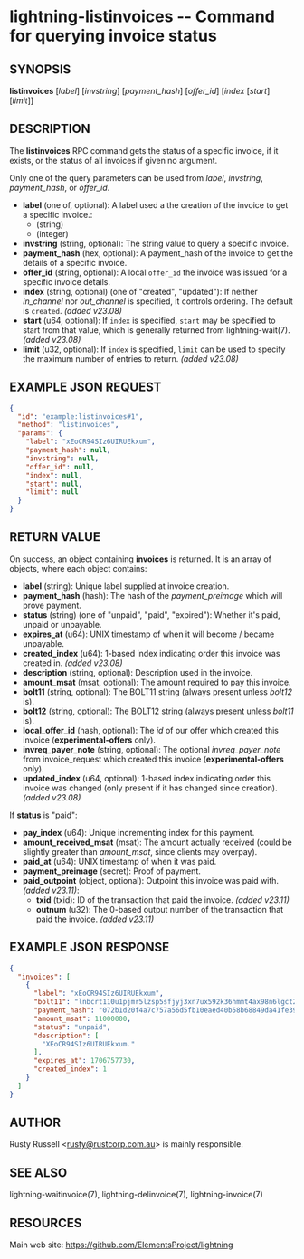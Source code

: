 lightning-listinvoices -- Command for querying invoice status
=============================================================

SYNOPSIS
--------

**listinvoices** [*label*] [*invstring*] [*payment\_hash*] [*offer\_id*] [*index* [*start*] [*limit*]]

DESCRIPTION
-----------

The **listinvoices** RPC command gets the status of a specific invoice, if it exists, or the status of all invoices if given no argument.

Only one of the query parameters can be used from *label*, *invstring*, *payment\_hash*, or *offer\_id*.

- **label** (one of, optional): A label used a the creation of the invoice to get a specific invoice.:
  - (string)
  - (integer)
- **invstring** (string, optional): The string value to query a specific invoice.
- **payment\_hash** (hex, optional): A payment\_hash of the invoice to get the details of a specific invoice.
- **offer\_id** (string, optional): A local `offer_id` the invoice was issued for a specific invoice details.
- **index** (string, optional) (one of "created", "updated"): If neither *in\_channel* nor *out\_channel* is specified, it controls ordering. The default is `created`. *(added v23.08)*
- **start** (u64, optional): If `index` is specified, `start` may be specified to start from that value, which is generally returned from lightning-wait(7). *(added v23.08)*
- **limit** (u32, optional): If `index` is specified, `limit` can be used to specify the maximum number of entries to return. *(added v23.08)*

EXAMPLE JSON REQUEST
--------------------

```json
{
  "id": "example:listinvoices#1",
  "method": "listinvoices",
  "params": {
    "label": "xEoCR94SIz6UIRUEkxum",
    "payment_hash": null,
    "invstring": null,
    "offer_id": null,
    "index": null,
    "start": null,
    "limit": null
  }
}
```

RETURN VALUE
------------

On success, an object containing **invoices** is returned. It is an array of objects, where each object contains:

- **label** (string): Unique label supplied at invoice creation.
- **payment\_hash** (hash): The hash of the *payment\_preimage* which will prove payment.
- **status** (string) (one of "unpaid", "paid", "expired"): Whether it's paid, unpaid or unpayable.
- **expires\_at** (u64): UNIX timestamp of when it will become / became unpayable.
- **created\_index** (u64): 1-based index indicating order this invoice was created in. *(added v23.08)*
- **description** (string, optional): Description used in the invoice.
- **amount\_msat** (msat, optional): The amount required to pay this invoice.
- **bolt11** (string, optional): The BOLT11 string (always present unless *bolt12* is).
- **bolt12** (string, optional): The BOLT12 string (always present unless *bolt11* is).
- **local\_offer\_id** (hash, optional): The *id* of our offer which created this invoice (**experimental-offers** only).
- **invreq\_payer\_note** (string, optional): The optional *invreq\_payer\_note* from invoice\_request which created this invoice (**experimental-offers** only).
- **updated\_index** (u64, optional): 1-based index indicating order this invoice was changed (only present if it has changed since creation). *(added v23.08)*

If **status** is "paid":
  - **pay\_index** (u64): Unique incrementing index for this payment.
  - **amount\_received\_msat** (msat): The amount actually received (could be slightly greater than *amount\_msat*, since clients may overpay).
  - **paid\_at** (u64): UNIX timestamp of when it was paid.
  - **payment\_preimage** (secret): Proof of payment.
  - **paid\_outpoint** (object, optional): Outpoint this invoice was paid with. *(added v23.11)*:
    - **txid** (txid): ID of the transaction that paid the invoice. *(added v23.11)*
    - **outnum** (u32): The 0-based output number of the transaction that paid the invoice. *(added v23.11)*

EXAMPLE JSON RESPONSE
---------------------

```json
{
  "invoices": [
    {
      "label": "xEoCR94SIz6UIRUEkxum",
      "bolt11": "lnbcrt110u1pjmr5lzsp5sfjyj3xn7ux592k36hmmt4ax98n6lgct22wvj54yck0upcmep63qpp5qu436g855lr40ftdt7csatk5pdvtdzzfmfqluwtvm0fds95jsadqdpq0pzk7s6j8y69xjt6xe25j5j4g44hsatdxqyjw5qcqp99qxpqysgquwma3zrw4cd8e8j4u9uh4gxukaacckse64kx2l9dqv8rvrysdq5r5dt38t9snqj9u5ar07h2exr4fg56wpudkhkk7gtxlyt72ku5fpqqd4fnlk",
      "payment_hash": "072b1d20f4a7c757a56d5fb10eaed40b58b68849da41fe396cdbd2d81692875a",
      "amount_msat": 11000000,
      "status": "unpaid",
      "description": [
        "XEoCR94SIz6UIRUEkxum."
      ],
      "expires_at": 1706757730,
      "created_index": 1
    }
  ]
}
```

AUTHOR
------

Rusty Russell <<rusty@rustcorp.com.au>> is mainly responsible.

SEE ALSO
--------

lightning-waitinvoice(7), lightning-delinvoice(7), lightning-invoice(7)

RESOURCES
---------

Main web site: <https://github.com/ElementsProject/lightning>

